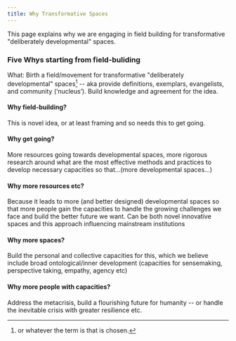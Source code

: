 ```yaml
---
title: Why Transformative Spaces
---
```

This page explains why we are engaging in field building for transformative "deliberately developmental" spaces.

### Five Whys starting from field-buliding

What: Birth a field/movement for transformative "deliberately developmental" spaces[^1] -- aka provide definitions, exemplars, evangelists, and community (‘nucleus’). Build knowledge and agreement for the idea.

[^1]:  or whatever the term is that is chosen.

#### Why field-building?

This is novel idea, or at least framing and so needs this to get going.

#### Why get going?

More resources going towards developmental spaces, more rigorous research around what are the most effective methods and practices to develop necessary capacities so that…(more developmental spaces…)

#### Why more resources etc?

Because it leads to more (and better designed) developmental spaces so that more people gain the capacities to handle the growing challenges we face and build the better future we want. Can be both novel innovative spaces and this approach influencing mainstream institutions

#### Why more spaces?

Build the personal and collective capacities for this, which we believe include broad ontological/inner development (capacities for sensemaking, perspective taking, empathy, agency etc)

#### Why more people with capacities?

Address the metacrisis, build a flourishing future for humanity -- or handle the inevitable crisis with greater resilience etc.
